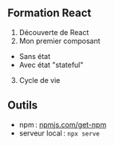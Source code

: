 ## Formation React

1. Découverte de React
2. Mon premier composant
  - Sans état
  - Avec état "stateful"
3. Cycle de vie

## Outils

- npm : [npmjs.com/get-npm](https://www.npmjs.com/get-npm)
- serveur local : ``npx serve``
